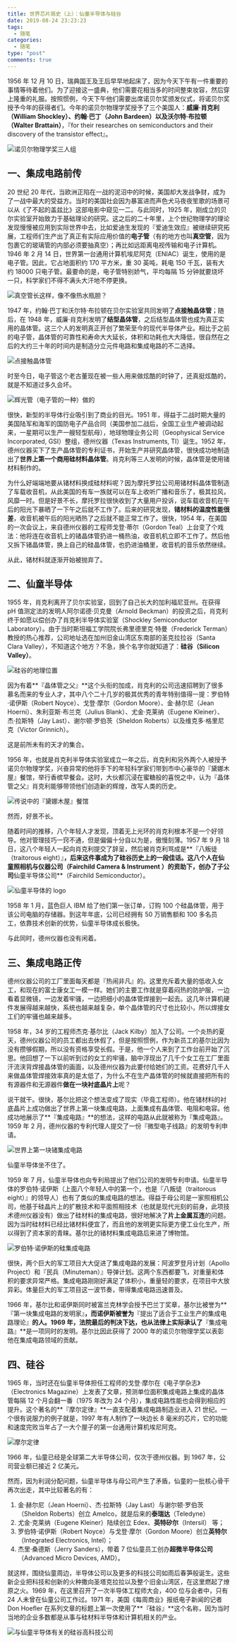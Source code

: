 ```yaml
---
title: 世界芯片简史（上）：仙童半导体与硅谷
date: 2019-08-24 23:23:23
tags:
  - 随笔
categories:
  - 随笔
type: "post"
comments: true
---
```

1956 年 12 月 10 日，瑞典国王及王后早早地起床了，因为今天下午有一件重要的事情等待着他们。为了迎接这一盛典，他们需要花相当多的时间整束妆容，然后穿上隆重的礼服。按照惯例，今天下午他们需要出席诺贝尔奖颁发仪式，将诺贝尔奖授予今年的获得者们。今年的诺贝尔物理学奖授予了三个美国人：**威廉·肖克利（William Shockley）、约翰·巴丁（John Bardeen）以及沃尔特·布拉顿（Walter Brattain）**，『for their researches on semiconductors and their discovery of the transistor effect』。

![诺贝尔物理学奖三人组](/uploads/2019/诺贝尔奖.jpg)

<!--more-->

## 一、集成电路前传

20 世纪 20 年代，当欧洲正陷在一战的泥沼中的时候，美国却大发战争财，成为了一战中最大的受益方。当时的美国社会因为暴富进而声色犬马夜夜笙歌的场景可以从《了不起的盖兹比》这部电影中窥见一二。与此同时，1925 年，刚成立的贝尔实验室开始致力于基础理论的研究。这之后的二十年里，上个世纪物理学的理论发现慢慢被应用到实际世界中去，比如爱迪生发现的『爱迪生效应』被继续研究拓展，工程师们生产出了真正有实际应用价值的**电子管**（有的地方也叫**真空管**，因为包裹它的玻璃管的内部必须要抽真空）；再比如远距离电视传输和电子计算机。1946 年 2 月 14 日，世界第一台通用计算机埃尼阿克（ENIAC）诞生，使用的是电子管。因此，它占地面积约 170 平方米，重 30 英吨，耗电 150 千瓦，装有大约 18000 只电子管。最要命的是，电子管特别娇气，平均每隔 15 分钟就要烧坏一只，科学家们不得不满头大汗地不停更换。

![真空管长这样，像不像热水瓶胆？](/uploads/2019/真空管.jpg)

1947 年，约翰·巴丁和沃尔特·布拉顿在贝尔实验室共同发明了**点接触晶体管**；随后，在 1948 年，威廉·肖克利发明了**结型晶体管**，之后结型晶体管也成为真正实用的晶体管。这三个人的发明真正开创了繁荣至今的现代半导体产业。相比于之前的电子管，晶体管的可靠性和寿命大大延长，体积和功耗也大大降低，很自然在之后的大约三十年的时间内是制造分立元件电路和集成电路的不二选择。

![点接触晶体管](/uploads/2019/晶体管.png)

时至今日，电子管这个老古董现在被一些人用来做炫酷的时钟了，还真挺炫酷的，就是不知道过多久会坏。

![辉光管（电子管的一种）做的](/uploads/2019/真空管时钟.jpg)

很快，新型的半导体行业吸引到了商业的目光。1951 年，得益于二战时期大量的美国陆军和海军的国防电子产品合同（美国参加二战后，全国工业生产被调动起来，一星期可以生产一艘轻型航母），地球物理业务公司（Geophysical Service Incorporated, GSI）整组，德州仪器（Texas Instruments, TI）诞生。1952 年，德州仪器买下了生产晶体管的专利证书，开始生产并研究晶体管，很快成功地制造出了**世界上第一个商用硅材料晶体管**。肖克利等三人发明的时候，晶体管是使用锗材料制作的。

为什么好端端地要从锗材料换成硅材料呢？因为摩托罗拉公司用锗材料晶体管制造了车载收音机，从此美国的有车一族就可以在车上收听广播和音乐了，极其拉风，风靡一时。但是好景不长，摩托罗拉很快收到了大量用户投诉，说车载收音机在午后的阳光下暴晒了一下午之后就不工作了。后来的研究发现，**锗材料的温度性能很差**，收音机被午后的阳光晒热了之后就不能正常工作了。很快，1954 年，在美国的一次会议上，来自德州仪器的工程师戈登·蒂尔（Gordon Teal）上台变了个戏法：他将连在收音机上的锗晶体管扔进一桶热油，收音机机立即不工作了。然后他又拆下锗晶体管，换上自己的硅晶体管，也扔进油桶里，收音机的音乐依然继续。

从此，锗材料就逐渐开始被抛弃了。


## 二、仙童半导体

1955 年，肖克利离开了贝尔实验室，回到了自己长大的加利福尼亚州。在获得 pH 值测定法的发明人阿尔诺德·贝克曼（Arnold Beckman）的投资之后，肖克利终于如愿以偿创办了肖克利半导体实验室（Shockley Semiconductor Laboratory）。由于当时斯坦福工学院院长弗里德里克·特曼（Frederick Terman）教授的热心推荐，公司地址选在加州旧金山湾区东南部的圣克拉拉谷（Santa Clara Valley），不知道这个地方？不急，换个名字你就知道了：**硅谷（Silicon Valley）**。

![硅谷的地理位置](/uploads/2019/硅谷地理.png)

因为有着**『晶体管之父』**这个头衔的加成，肖克利的公司迅速招聘到了很多慕名而来的专业人才，其中八个二十几岁的极其优秀的青年特别值得一提：罗伯特·诺伊斯（Robert Noyce）、戈登·摩尔（Gordon Moore）、金·赫尔尼（Jean Hoerni）、朱利亚斯·布兰克（Julius Blank）、尤金·克莱纳（Eugene Kleiner）、杰·拉斯特（Jay Last）、谢尔顿·罗伯茨（Sheldon Roberts）以及维克多·格里尼克（Victor Grinnich）。

这是前所未有的天才的集合。

1956 年，也就是肖克利半导体实验室成立一年之后，肖克利和另外两个人被授予诺贝尔物理学奖，兴奋异常的他将手下的年轻科学家们带到市中心豪华的『黛娜木屋』餐馆，举行香槟早餐会。这时，大伙都沉浸在蜜糖般的喜悦之中，认为『晶体管之父』肖克利能够带领他们创造新的辉煌，改写人类的历史。

![传说中的『黛娜木屋』餐馆](/uploads/2019/黛娜木屋.jpg)

然而，好景不长。

随着时间的推移，八个年轻人才发现，顶着无上光环的肖克利根本不是一个好领导。他对管理技巧一窍不通，但是偏偏十分自以为是，傲慢刻薄。1957 年 9 月 18 日，这八个年轻人一起向肖克利提交了辞呈，然后被肖克利骂成是**『八叛徒（traitorous eight）』**，后来这件事成为了硅谷历史上的一段佳话。这八个人在仙童照相机与仪器公司（Fairchild Camera & Instrument ）的资助下，创办了子公司**仙童半导体公司**（Fairchild Semiconductor）。

![仙童半导体的 logo](/uploads/2019/仙童半导体.jpg)

1958 年 1 月，蓝色巨人 IBM 给了他们第一张订单，订购 100 个硅晶体管，用于该公司电脑的存储器。到这年年底，公司已经拥有 50 万销售额和 100 多名员工，依靠技术创新的优势，仙童半导体成长极快。

与此同时，德州仪器也没有闲着。


## 三、集成电路正传

德州仪器公司的工厂里面每天都是『热闹非凡』的。这里充斥着大量的低收入女工，和现在的富士康女工一模一样。她们的主要工作就是穿着闷热的防护服，一边看着显微镜，一边发着牢骚，一边把细小的晶体管焊接到一起去。这几年计算机硬件发展得越来越快，系统也越来越复杂，单个晶体管的尺寸也比较小，所以焊接女工们的牢骚也越来越多。

1958 年，34 岁的工程师杰克·基尔比（Jack Kilby）加入了公司。一个炎热的夏天，德州仪器公司的员工都出去休假了，但是按照惯例，作为新员工的基尔比因为没有攒够假期，所以没有资格享受长假。于是，他一个人来到了工作台前开始了沉思。他回想了一下以前听到过的女工的牢骚，脑中浮现出了几千个女工在工厂里面汗流浃背焊接晶体管的画面，以及德州仪器为此要付给她们的工资。花费好几千人来做晶体管焊接效率真的是太低了，为什么不在生产晶体管的时候就直接把所有的有源器件和无源器件**做在一块衬底晶片上**呢？

说干就干。很快，基尔比把这个想法变成了现实（毕竟工程师）。他在锗材料的衬底晶片上成功做出了世界上第一块集成电路，上面集成有晶体管、电阻和电容。他成功地展示了**『集成电路』**的想法，这样的电路从此就被称为『集成电路』。1959 年 2 月，德州仪器的专利代理人提交了一份『微型电子线路』的发明专利申请。

![世界上第一块锗集成电路](/uploads/2019/锗集成电路.jpg)

仙童半导体坐不住了。

1959 年 7 月，仙童半导体也向专利局提出了他们公司的发明专利申请。仙童半导体的罗伯特·诺伊斯（上面八个年轻人中的第一个，也是『八叛徒（traitorous eight）』的领导人）也有了类似的集成电路的想法。得益于母公司是一家照相机公司，他基于硅晶片上的扩散技术和平面照相技术（也就是现代光刻的前身，此项技术德州仪器没有）做出了硅材料的集成电路，很好地解决了**片上金属互连**的问题。因为当时硅材料已经比锗材料便宜了，而且他的发明更实际更方便工业化生产，所以得到了资本家的青睐。基尔比的锗材料集成电路后来进了博物馆。

![罗伯特·诺伊斯的硅集成电路](/uploads/2019/硅集成电路.jpg)

很快，两个巨大的军工项目大大促进了集成电路的发展：阿波罗登月计划（Apollo Project）和『民兵（Minuteman）』导弹计划。这两个东西都要飞，对重量和体积的要求异常严格。集成电路刚刚好满足了体积小，重量轻的要求，在项目中大放异彩。体量巨大的军工项目这一波节奏，带得集成电路迅速普及。

1966 年，基尔比和诺伊斯同时被富兰克林学会授予巴兰丁奖章，基尔比被誉为**『第一块集成电路的发明家』**，而诺伊斯被誉为**『提出了适合于工业生产的集成电路理论』**的人。1969 年，法院最后的判决下达，也从法律上实际承认了**『集成电路』**是一项同时的发明。基尔比因此获得了 2000 年的诺贝尔物理学奖以表彰他在集成电路领域的贡献。


## 四、硅谷

1965 年，当时还在仙童半导体担任工程师的戈登·摩尔在《电子学杂志》（Electronics Magazine）上发表了文章，预测单位面积集成电路上集成的晶体管每隔 12 个月会翻一番（1975 年改为 24 个月），集成电路性能也会得到相应的提升。这个著名的**『摩尔定律』**一直支配着集成电路制造业进入 21 世纪。一个很有说服力的例子就是，1997 年有人制作了一块边长 8 毫米的芯片，它的功能和速度完败当年占了一大个屋子的第一台通用计算机埃尼阿克。

![摩尔定律](/uploads/2019/摩尔定律.png)

1966 年，仙童已经是全球第二大半导体公司，仅次于德州仪器。到 1967 年，公司营业额已接近 2 亿美元。

然而，因为利润分配问题，仙童半导体与母公司产生了矛盾，仙童的一批核心骨干再次出走，其中比较著名的有：
1. 金·赫尔尼（Jean Hoerni）、杰·拉斯特（Jay Last）与谢尔顿·罗伯茨（Sheldon Roberts）创立 Amelco，就是后来的**泰瑞达**（Teledyne）
2. 尤金·克莱纳（Eugene Kleiner）陆续创立 Edex、**英特矽尔**（Intersil） 等；
3. 罗伯特·诺伊斯（Robert Noyce）与戈登·摩尔（Gordon Moore）创立**英特尔**（Integrated Electronics, Intel）；
4. 杰里·桑德斯（Jerry Sanders），带着 7 位仙童员工创办**超微半导体公司**（Advanced Micro Devices, AMD）。

就这样，围绕仙童周边，半导体公司以及更多的科技公司如雨后春笋般诞生。这些新企业把科技和创新的火种撒向圣塔克拉拉以及整个旧金山湾区，在这里燃起了燎原之火。1969 年，在这里召开了一次半导体工程师大会，400 位与会者中，只有 24 人未曾在仙童公司工作过。1971 年，美国《每周商业》报纸电子新闻的记者 Don Hoefler 在系列文章的标题上第一次使用了**『硅谷』**这个名称，因为当时当地的企业多数都是从事与硅材料半导体和计算机相关的产业。

![与仙童半导体有关的硅谷高科技公司](/uploads/2019/硅谷科技公司.jpg)

